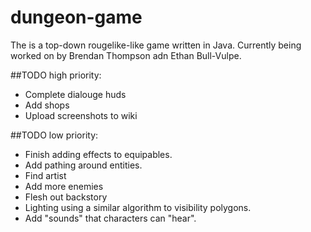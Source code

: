 # dungeon-game
The is a top-down rougelike-like game written in Java. Currently being worked on by Brendan Thompson adn Ethan  Bull-Vulpe.

##TODO high priority:
* Complete dialouge huds
* Add shops
* Upload screenshots to wiki

##TODO low priority:
* Finish adding effects to equipables.
* Add pathing around entities.
* Find artist
* Add more enemies
* Flesh out backstory
* Lighting using a similar algorithm to visibility polygons.
* Add "sounds" that characters can "hear".
